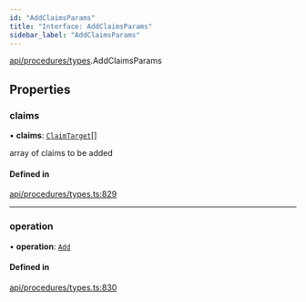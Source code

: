 ```yaml
---
id: "AddClaimsParams"
title: "Interface: AddClaimsParams"
sidebar_label: "AddClaimsParams"
---
```


[api/procedures/types](../../../../../modules/API/Procedures/Types/Types.md).AddClaimsParams

## Properties

### claims

• **claims**: [`ClaimTarget`](../../../Entities/Types/ClaimTarget/ClaimTarget.md)[]

array of claims to be added

#### Defined in

[api/procedures/types.ts:829](https://github.com/PolymeshAssociation/polymesh-sdk/blob/f8a937f04/src/api/procedures/types.ts#L829)

___

### operation

• **operation**: [`Add`](../../../../../enums/API/Procedures/Types/ClaimOperation/ClaimOperation.md#add)

#### Defined in

[api/procedures/types.ts:830](https://github.com/PolymeshAssociation/polymesh-sdk/blob/f8a937f04/src/api/procedures/types.ts#L830)
